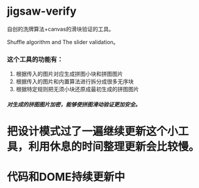 # jigsaw-verify
自创的洗牌算法+canvas的滑块验证的工具。

Shuffle algorithm and The slider validation。

### 这个工具的功能有：

1. 根据传入的图片对应生成拼图小块和拼图图片
2. 根据传入的图片和内置算法进行拆分成很多无序块
3. 根据特定规则把无须小块还原成最初生成的拼图图片

##### 对生成的拼图图片加密，能够使拼图滑动验证更加安全。

# 把设计模式过了一遍继续更新这个小工具，利用休息的时间整理更新会比较慢。
# 代码和DOME持续更新中
